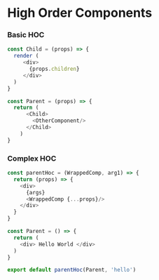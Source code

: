 # High Order Components


### Basic HOC

```js
const Child = (props) => {
  render (
     <div>
       {props.children}
     </div>
  )
}

const Parent = (props) => {
  return (
      <Child>
        <OtherComponent/>
      </Child>
    )
}
```

### Complex HOC

```js
const parentHoc = (WrappedComp, arg1) => {
  return (props) => {
    <div>
      {args}
      <WrappedComp {...props}/>
    </div>
  }
}

const Parent = () => {
  return (
    <div> Hello World </div>
  )
}

export default parentHoc(Parent, 'hello')
```
